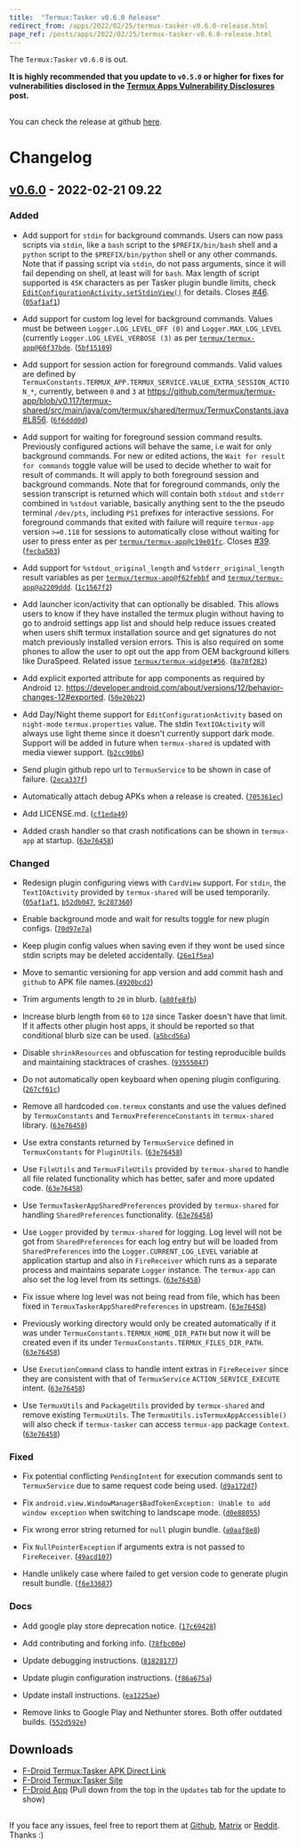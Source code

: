 ```yaml
---
title:  "Termux:Tasker v0.6.0 Release"
redirect_from: /apps/2022/02/25/termux-tasker-v0.6.0-release.html
page_ref: /posts/apps/2022/02/25/termux-tasker-v0.6.0-release.html
---
```


The `Termux:Tasker` `v0.6.0` is out.

**It is highly recommended that you update to `v0.5.0` or higher for fixes for vulnerabilities disclosed in the [Termux Apps Vulnerability Disclosures](https://termux.github.io/en/posts/security/2022/02/15/termux-apps-vulnerability-disclosures.html) post.**
##



You can check the release at github [here](https://github.com/termux/termux-tasker/releases/tag/v0.6.0).
##



# Changelog

## [v0.6.0] - 2022-02-21 09.22

### Added

- Add support for `stdin` for background commands. Users can now pass scripts via `stdin`, like a `bash` script to the `$PREFIX/bin/bash` shell and a `python` script to the `$PREFIX/bin/python` shell or any other commands. Note that if passing script via `stdin`, do not pass arguments, since it will fail depending on shell, at least will for `bash`. Max length of script supported is `45K` characters as per Tasker plugin bundle limits, check [`EditConfigurationActivity.setStdinView()`](https://github.com/termux/termux-tasker/blob/v0.6.0/app/src/main/java/com/termux/tasker/EditConfigurationActivity.java#L262) for details. Closes [#46](https://github.com/termux/termux-tasker/issues/46). ([`05af1af1`](https://github.com/termux/termux-tasker/commit/05af1af1))  

- Add support for custom log level for background commands. Values must be between `Logger.LOG_LEVEL_OFF (0)` and `Logger.MAX_LOG_LEVEL` (currently `Logger.LOG_LEVEL_VERBOSE (3)` as per [`termux/termux-app@60f37bde`](https://github.com/termux/termux-app/commit/60f37bde). ([`5bf15189`](https://github.com/termux/termux-tasker/commit/5bf15189))  

- Add support for session action for foreground commands. Valid values are defined by `TermuxConstants.TERMUX_APP.TERMUX_SERVICE.VALUE_EXTRA_SESSION_ACTION_*`, currently, between `0` and `3` at https://github.com/termux/termux-app/blob/v0.117/termux-shared/src/main/java/com/termux/shared/termux/TermuxConstants.java#L856. ([`6f6ddd0d`](https://github.com/termux/termux-tasker/commit/6f6ddd0d))  


- Add support for waiting for foreground session command results. Previously configured actions will behave the same, i.e wait for only background commands. For new or edited actions, the `Wait for result for commands` toggle value will be used to decide whether to wait for result of commands. It will apply to both foreground session and background commands. Note that for foreground commands, only the session transcript is returned which will contain both `stdout` and `stderr` combined in `%stdout` variable, basically anything sent to the the pseudo terminal `/dev/pts`, including `PS1` prefixes for interactive sessions. For foreground commands that exited with failure will require `termux-app` version `>=0.118` for sessions to automatically close without waiting for user to press enter as per [`termux/termux-app@c19e01fc`](https://github.com/termux/termux-app/commit/c19e01fc). Closes [#39](https://github.com/termux/termux-tasker/issues/39). ([`fecba503`](https://github.com/termux/termux-tasker/commit/fecba503))  

- Add support for `%stdout_original_length` and `%stderr_original_length` result variables as per [`termux/termux-app@f62febbf`](https://github.com/termux/termux-app/commit/f62febbf) and [`termux/termux-app@a2209ddd`](https://github.com/termux/termux-app/commit/a2209ddd). ([`1c1567f2`](https://github.com/termux/termux-tasker/commit/1c1567f2))

- Add launcher icon/activity that can optionally be disabled. This allows users to know if they have installed the termux plugin without having to go to android settings app list and should help reduce issues created when users shift termux installation source and get signatures do not match previously installed version errors. This is also required on some phones to allow the user to opt out the app from OEM background killers like DuraSpeed. Related issue [`termux/termux-widget#56`](https://github.com/termux/termux-widget/issues/56). ([`8a78f282`](https://github.com/termux/termux-tasker/commit/8a78f282))  

- Add explicit exported attribute for app components as required by Android `12`. https://developer.android.com/about/versions/12/behavior-changes-12#exported. ([`50e20b22`](https://github.com/termux/termux-tasker/commit/50e20b22))  

- Add Day/Night theme support for `EditConfigurationActivity` based on `night-mode` `termux.properties` value. The stdin `TextIOActivity` will always use light theme since it doesn't currently support dark mode. Support will be added in future when `termux-shared` is updated with media viewer support. ([`b2cc90b6`](https://github.com/termux/termux-tasker/commit/b2cc90b6))  

- Send plugin github repo url to `TermuxService` to be shown in case of failure. ([`2eca337f`](https://github.com/termux/termux-tasker/commit/2eca337f))

- Automatically attach debug APKs when a release is created. ([`705361ec`](https://github.com/termux/termux-tasker/commit/705361ec))

- Add LICENSE.md. ([`cf1eda49`](https://github.com/termux/termux-tasker/commit/cf1eda49))

- Added crash handler so that crash notifications can be shown in `termux-app` at startup. ([`63e76458`](https://github.com/termux/termux-tasker/commit/63e76458))  

### Changed

- Redesign plugin configuring views with `CardView` support. For `stdin`, the `TextIOActivity` provided by `termux-shared` will be used temporarily. ([`05af1af1`](https://github.com/termux/termux-tasker/commit/05af1af1), [`b52db047`](https://github.com/termux/termux-tasker/commit/b52db047), [`9c287360`](https://github.com/termux/termux-tasker/commit/9c287360))  

- Enable background mode and wait for results toggle for new plugin configs. ([`70d97e7a`](https://github.com/termux/termux-tasker/commit/70d97e7a))

- Keep plugin config values when saving even if they wont be used since stdin scripts may be deleted accidentally. ([`26e1f5ea`](https://github.com/termux/termux-tasker/commit/26e1f5ea))

- Move to semantic versioning for app version and add commit hash and `github` to APK file names.([`4920bcd2`](https://github.com/termux/termux-tasker/commit/4920bcd2))  
- Trim arguments length to `20` in blurb. ([`a80fe8fb`](https://github.com/termux/termux-tasker/commit/a80fe8fb))

- Increase blurb length from `60` to `120` since Tasker doesn't have that limit. If it affects other plugin host apps, it should be reported so that conditional blurb size can be used. ([`a5bcd56a`](https://github.com/termux/termux-tasker/commit/a5bcd56a))  

- Disable `shrinkResources` and obfuscation for testing reproducible builds and maintaining stacktraces of crashes. ([`93555047`](https://github.com/termux/termux-tasker/commit/93555047))

- Do not automatically open keyboard when opening plugin configuring. ([`267cf61c`](https://github.com/termux/termux-tasker/commit/267cf61c))

- Remove all hardcoded `com.termux` constants and use the values defined by `TermuxConstants` and `TermuxPreferenceConstants` in `termux-shared` library. ([`63e76458`](https://github.com/termux/termux-tasker/commit/63e76458))  

- Use extra constants returned by `TermuxService` defined in `TermuxConstants` for `PluginUtils`. ([`63e76458`](https://github.com/termux/termux-tasker/commit/63e76458))  
- Use `FileUtils` and `TermuxFileUtils` provided by `termux-shared` to handle all file related functionality which has better, safer and more updated code. ([`63e76458`](https://github.com/termux/termux-tasker/commit/63e76458))  

- Use `TermuxTaskerAppSharedPreferences` provided by `termux-shared` for handling `SharedPreferences` functionality. ([`63e76458`](https://github.com/termux/termux-tasker/commit/63e76458))  

- Use `Logger` provided by `termux-shared` for logging. Log level will not be got from `SharedPreferences` for each log entry but will be loaded from `SharedPreferences` into the `Logger.CURRENT_LOG_LEVEL` variable at application startup and also in `FireReceiver` which runs as a separate process and maintains separate `Logger` instance. The `termux-app` can also set the log level from its settings. ([`63e76458`](https://github.com/termux/termux-tasker/commit/63e76458))  

- Fix issue where log level was not being read from file, which has been fixed in `TermuxTaskerAppSharedPreferences` in upstream. ([`63e76458`](https://github.com/termux/termux-tasker/commit/63e76458))  

- Previously working directory would only be created automatically if it was under `TermuxConstants.TERMUX_HOME_DIR_PATH` but now it will be created even if its under `TermuxConstants.TERMUX_FILES_DIR_PATH`. ([`63e76458`](https://github.com/termux/termux-tasker/commit/63e76458))  

- Use `ExecutionCommand` class to handle intent extras in `FireReceiver` since they are consistent with that of `TermuxService` `ACTION_SERVICE_EXECUTE` intent. ([`63e76458`](https://github.com/termux/termux-tasker/commit/63e76458))  

- Use `TermuxUtils` and `PackageUtils` provided by `termux-shared` and remove existing `TermuxUtils`. The `TermuxUtils.isTermuxAppAccessible()` will also check if `termux-tasker` can access `termux-app` package `Context`. ([`63e76458`](https://github.com/termux/termux-tasker/commit/63e76458))  


### Fixed

- Fix potential conflicting `PendingIntent` for execution commands sent to `TermuxService` due to same request code being used. ([`d9a172d7`](https://github.com/termux/termux-tasker/commit/d9a172d7))

- Fix `android.view.WindowManager$BadTokenException: Unable to add window exception` when switching to landscape mode. ([`d0e88055`](https://github.com/termux/termux-tasker/commit/d0e88055))

- Fix wrong error string returned for `null` plugin bundle. ([`a0aaf8e8`](https://github.com/termux/termux-tasker/commit/a0aaf8e8))

- Fix `NullPointerException` if arguments extra is not passed to `FireReceiver`. ([`49acd107`](https://github.com/termux/termux-tasker/commit/49acd107))

- Handle unlikely case where failed to get version code to generate plugin result bundle. ([`f6e33687`](https://github.com/termux/termux-tasker/commit/f6e33687))


### Docs

- Add google play store deprecation notice. ([`17c69428`](https://github.com/termux/termux-tasker/commit/17c69428))

- Add contributing and forking info. ([`78fbc00e`](https://github.com/termux/termux-tasker/commit/78fbc00e))

- Update debugging instructions. ([`81828177`](https://github.com/termux/termux-tasker/commit/81828177))

- Update plugin configuration instructions. ([`f86a675a`](https://github.com/termux/termux-tasker/commit/f86a675a))

- Update install instructions. ([`ea1225ae`](https://github.com/termux/termux-tasker/commit/ea1225ae))

- Remove links to Google Play and Nethunter stores. Both offer outdated builds. ([`552d592e`](https://github.com/termux/termux-tasker/commit/552d592e))  
##



## Downloads

- [F-Droid Termux:Tasker APK Direct Link](https://f-droid.org/repo/com.termux.tasker_6.apk)
- [F-Droid Termux:Tasker Site](https://f-droid.org/en/packages/com.termux.tasker)
- [F-Droid App](https://f-droid.org/en/packages/org.fdroid.fdroid) (Pull down from the top in the `Updates` tab for the update to show)
##



If you face any issues, feel free to report them at [Github](https://github.com/termux/termux-tasker/issues), [Matrix](https://matrix.to/#/#termux_termux:gitter.im) or [Reddit](https://www.reddit.com/r/termux). Thanks :)


[v0.6.0]: https://github.com/termux/termux-tasker/compare/v0.5...v0.6.0
